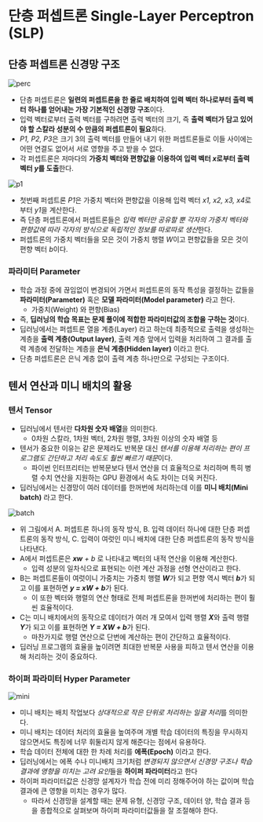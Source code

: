 # 단층 퍼셉트론 Single-Layer Perceptron (SLP)

## 단층 퍼셉트론 신경망 구조
![perc](https://user-images.githubusercontent.com/28593767/111940487-33d1ed00-8b12-11eb-9923-7ec94c9ef3e3.png)

* 단층 퍼셉트론은 **일련의 퍼셉트론을 한 줄로 배치하여 입력 벡터 하나로부터 출력 벡터 하나를 얻어내는 가장 기본적인 신경망 구조**이다.
* 입력 벡터로부터 출력 벡터를 구하려면 출력 벡터의 크기, 즉 **출력 벡터가 담고 있어야 할 스칼라 성분의 수 만큼의 퍼셉트론이 필요**하다.
* *P1, P2, P3*은 크기 3의 출력 벡터를 만들어 내기 위한 퍼셉트론들로 이들 사이에는 어떤 연결도 없어서 서로 영향을 주고 받을 수 없다.
* 각 퍼셉트론은 저마다의 **가중치 벡터와 편향값을 이용하여 입력 벡터 *x*로부터 출력 벡터 *y*를 도출**한다.

![p1](https://user-images.githubusercontent.com/28593767/111940494-36344700-8b12-11eb-919a-2db5ddb0d616.png)

* 첫번째 퍼셉트론 *P1*은 가중치 벡터와 편향값을 이용해 입력 벡터 *x1, x2, x3, x4*로부터 *y1*을 계산한다.
* 즉 단층 퍼셉트론에서 퍼셉트론들은 *입력 벡터만 공유할 뿐 각자의 가중치 벡터와 편향값에 따라 각자의 방식으로 독립적인 정보를 따로따로 생산*한다.
* 퍼셉트론의 가중치 벡터들을 모은 것이 가중치 행렬 *W*이고 편향값들을 모은 것이 편향 벡터 *b*이다.


### 파라미터 Parameter
* 학습 과정 중에 끊임없이 변경되어 가면서 퍼셉트론의 동작 특성을 결정하는 값들을 **파라미터(Parameter)** 혹은 **모델 파라미터(Model parameter)** 라고 한다.
    + 가중치(Weight) 와 편향(Bias)
* 즉, **딥러닝의 학습 목표는 문제 풀이에 적합한 파라미터값의 조합을 구하는 것**이다.
* 딥러닝에서는 퍼셉트론 열을 계층(Layer) 라고 하는데 최종적으로 출력을 생성하는 계층을 **출력 계층(Output layer)**, 출력 계층 앞에서 입력을 처리하여 그 결과를 출력 계층에 전달하는 계층을 **은닉 계층(Hidden layer)** 이라고 한다.
* 단층 퍼셉트론은 은닉 계층 없이 출력 계층 하나만으로 구성되는 구조이다.


## 텐서 연산과 미니 배치의 활용 

### 텐서 Tensor
* 딥러닝에서 텐서란 **다차원 숫자 배열**을 의미한다.
    + 0차원 스칼라, 1차원 벡터, 2차원 행렬, 3차원 이상의 숫자 배열 등
* 텐서가 중요한 이유는 같은 문제라도 반복문 대신 *텐서를 이용해 처리하는 편이 프로그램도 간단하고 처리 속도도 훨씬 빠르기 때문*이다.
    + 파이썬 인터프리터는 반복문보다 텐서 연산을 더 효율적으로 처리하며 특히 병렬 수치 연산을 지원하는 GPU 환경에서 속도 차이는 더욱 커진다.
* 딥러닝에서는 신경망이 여러 데이터를 한꺼번에 처리하는데 이를 **미니 배치(Mini batch)** 라고 한다.

![batch](https://user-images.githubusercontent.com/28593767/111943496-e5741c80-8b18-11eb-813f-421e0a048341.png)

* 위 그림에서 A. 퍼셉트론 하나의 동작 방식, B. 입력 데이터 하나에 대한 단층 퍼셉트론의 동작 방식, C. 입력이 여럿인 미니 배치에 대한 단층 퍼셉트론의 동작 방식을 나타낸다.
* A에서 퍼셉트론은 ***xw** + b* 로 나타내고 벡터의 내적 연산을 이용해 계산한다.
    + 입력 성분의 일차식으로 표현되는 이런 계산 과정을 선형 연산이라고 한다.
* B는 퍼셉트론들이 여럿이니 가중치는 가중치 행렬 ***W***가 되고 편향 역시 벡터 ***b***가 되고 이를 표현하면 ***y = xW + b***가 된다.
    + 이 또한 벡터와 행렬의 연산 형태로 전체 퍼셉트론을 한꺼번에 처리하는 편이 훨씬 효율적이다.
* C는 미니 배치에서의 동작으로 데이터가 여러 개 모여서 입력 행렬 ***X***와 출력 행렬 ***Y***가 되고 이를 표현하면 ***Y = XW + b***가 된다.
    + 마찬가지로 행렬 연산으로 단번에 계산하는 편이 간단하고 효율적이다.
* 딥러닝 프로그램의 효율을 높이려면 최대한 반복문 사용을 피하고 텐서 연산을 이용해 처리하는 것이 중요하다.

### 하이퍼 파라미터 Hyper Parameter
![mini](https://user-images.githubusercontent.com/28593767/111943498-e60cb300-8b18-11eb-8a7e-c558e85c358d.png)

* 미니 배치는 배치 작업보다 *상대적으로 작은 단위로 처리하는 일괄 처리*를 의미한다.
* 미니 배치는 데이터 처리의 효율을 높여주며 개별 학습 데이터의 특징을 무시하지 않으면서도 특징에 너무 휘둘리지 않게 해준다는 점에서 유용하다.
* 학습 데이터 전체에 대한 한 차례 처리를 **에폭(Epoch)** 이라고 한다. 
* 딥러닝에서는 에폭 수나 미니배치 크기처럼 *변경되지 않으면서 신경망 구조나 학습 결과에 영향을 미치는 고려 요인*들을 **하이퍼 파라미터**라고 한다
* 하이퍼 파라미터값은 신경망 설계자가 학습 전에 미리 정해주어야 하는 값이며 학습 결과에 큰 영향을 미치는 경우가 많다.
    + 따라서 신경망을 설계할 때는 문제 유형, 신경망 구조, 데이터 양, 학습 결과 등을 종합적으로 살펴보며 하이퍼 파라미터값들을 잘 조절해야 한다.


